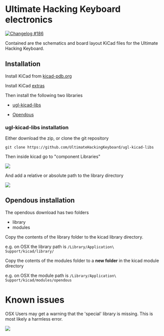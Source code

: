 Ultimate Hacking Keyboard electronics
=====================================

[![Changelog #186](https://img.shields.io/badge/changelog-%23186-lightgrey.svg)](https://changelog.com/186)

Contained are the schematics and board layout KiCad files for the Ultimate Hacking Keyboard.

## Installation


Install KiCad from [kicad-pdb.org](http://kicad-pcb.org/)

Install KiCad [extras](http://kicad-pcb.org/download/)

Then install the following two libraries

- [ugl-kicad-libs](https://code.google.com/p/opendous/downloads/detail?name=KiCad_Libraries-2012-10-18.zip&can=2&q=)

- [Opendous](https://code.google.com/p/opendous/downloads/detail?name=KiCad_Libraries-2012-10-18.zip&can=2&q=)

### ugl-kicad-libs installation

Either download the zip, or clone the git repository

    git clone https://github.com/UltimateHackingKeyboard/ugl-kicad-libs

Then inside kicad go to "component Libraries"

![](http://cl.ly/3d1y0u2d1X2V/Screen%20Shot%202015-12-12%20at%209.17.23%20PM.png)

And add a relative or absolute path to the library directory


![](http://cl.ly/122b3a3E1F0W/Screen%20Shot%202015-12-12%20at%209.15.56%20PM.png)


## Opendous installation

The opendous download has two folders

- library
- modules

Copy the contents of the library folder to the kicad library directory.

e.g. on OSX the library path is `/Library/Application\ Support/kicad/library/`

Copy the cotents of the modules folder to a **new folder** in the kicad module directory


e.g. on OSX the module path is `/Library/Application\ Support/kicad/modules/opendous`

# Known issues

OSX Users may get a warning that the 'special' library is missing. This is most likely a harmless error.

![](http://cl.ly/122o2a1H1Y2a/Screen%20Shot%202015-12-12%20at%207.48.11%20PM.png)